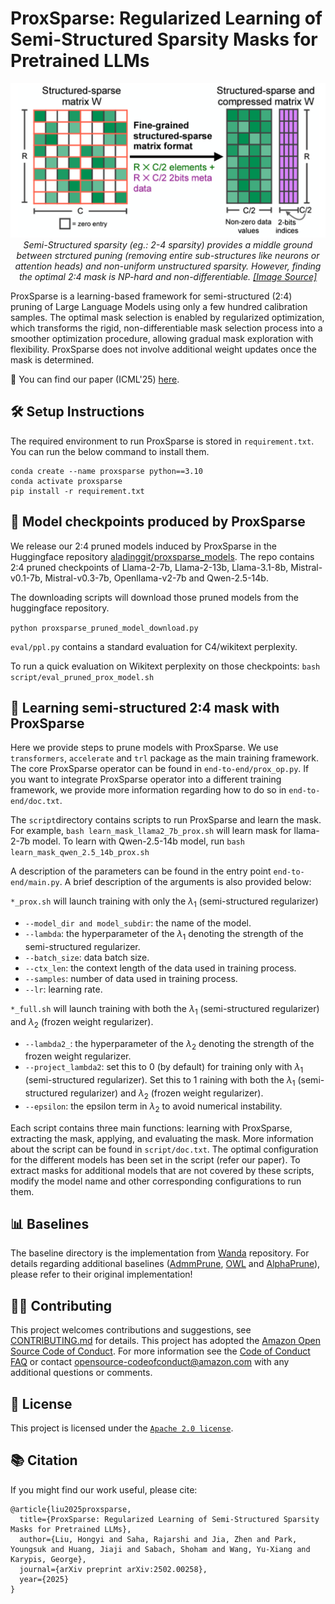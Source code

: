 # ProxSparse: Regularized Learning of Semi-Structured Sparsity Masks for Pretrained LLMs

<p align="center">
  <img src="assets/semi-structured-sparsity-pattern.png" alt="2-4 Structured Sparsity" width="750">
  <br>
  <em>Semi-Structured sparsity (eg.: 2-4 sparsity) provides a middle ground between strctured puning (removing entire sub-structures like neurons or attention heads) and non-uniform unstructured sparsity. However, finding the optimal 2:4 mask is NP-hard and non-differentiable. <a href="https://developer.nvidia.com/blog/structured-sparsity-in-the-nvidia-ampere-architecture-and-applications-in-search-engines/">[Image Source]</a> </em>
</p>

ProxSparse is a learning-based framework for semi-structured (2:4) pruning of Large Language Models using only a few hundred calibration samples. The optimal mask selection is enabled by regularized optimization, which transforms the rigid, non-differentiable mask selection process into a smoother optimization procedure, allowing gradual mask exploration with flexibility. ProxSparse does not involve additional weight updates once the mask is determined.

🔗  You can find our paper (ICML'25) [here](https://arxiv.org/abs/2502.00258).

## 🛠 Setup Instructions

The required environment to run ProxSparse is stored in ``requirement.txt``. You can run the below command to install them.

``` 
conda create --name proxsparse python==3.10
conda activate proxsparse
pip install -r requirement.txt
```

## 💾 Model checkpoints produced by ProxSparse

We release our 2:4 pruned models induced by ProxSparse in the Huggingface repository [aladinggit/proxsparse_models](https://huggingface.co/aladinggit/proxsparse_models/tree/main). The repo contains 2:4 pruned checkpoints of Llama-2-7b, Llama-2-13b, Llama-3.1-8b, Mistral-v0.1-7b, Mistral-v0.3-7b, Openllama-v2-7b and Qwen-2.5-14b. 

The downloading scripts will download those pruned models from the huggingface repository.

```python proxsparse_pruned_model_download.py```

``eval/ppl.py`` contains a standard evaluation for C4/wikitext perplexity. 

To run a quick evaluation on Wikitext perplexity on those checkpoints: ```bash script/eval_pruned_prox_model.sh```

## 🧮 Learning semi-structured 2:4 mask with ProxSparse

Here we provide steps to prune models with ProxSparse. We use ``transformers``, ``accelerate`` and ``trl`` package as the main training framework.
The core ProxSparse operator can be found in `end-to-end/prox_op.py`. If you want to integrate ProxSparse operator into a different training framework, we provide more information regarding how to do so in `end-to-end/doc.txt`.

The ``script``directory contains scripts to run ProxSparse and learn the mask. For example, `bash learn_mask_llama2_7b_prox.sh` will learn mask for llama-2-7b model. To learn with Qwen-2.5-14b model, run `bash learn_mask_qwen_2.5_14b_prox.sh`

A description of the parameters can be found in the entry point ``end-to-end/main.py``. A brief description of the arguments is also provided below:

`*_prox.sh` will launch training with only the $\lambda_{1}$ (semi-structured regularizer)

- ``--model_dir and model_subdir``: the name of the model.
- ``--lambda``: the hyperparameter of the $\lambda_{1}$ denoting the strength of the semi-structured regularizer.
- ``--batch_size``: data batch size.
- ``--ctx_len``: the context length of the data used in training process.
- ``--samples``: number of data used in training process.
- ``--lr``: learning rate.

`*_full.sh` will launch training with both the $\lambda_{1}$ (semi-structured regularizer) and $\lambda_{2}$ (frozen weight regularizer).

- ``--lambda2_``: the hyperparameter of the $\lambda_{2}$ denoting the strength of the frozen weight regularizer.
- ``--project_lambda2``: set this to 0 (by default) for training only with $\lambda_{1}$ (semi-structured regularizer). Set this to 1 raining with both the $\lambda_{1}$ (semi-structured regularizer) and $\lambda_{2}$ (frozen weight regularizer).
- ``--epsilon``: the epsilon term in $\lambda_{2}$ to avoid numerical instability.

Each script contains three main functions: learning with ProxSparse, extracting the mask, applying, and evaluating the mask. More information about the script can be found in ``script/doc.txt``. The optimal configuration for the different models has been set in the script (refer our paper). To extract masks for additional models that are not covered by these scripts, modify the model name and other corresponding configurations to run them.


## 📊 Baselines

The baseline directory is the implementation from [Wanda](https://github.com/locuslab/wanda) repository. For details regarding additional baselines ([AdmmPrune](https://github.com/fmfi-compbio/admm-pruning), [OWL](https://github.com/luuyin/OWL) and [AlphaPrune](https://github.com/haiquanlu/AlphaPruning)), please refer to their original implementation!

## 🧑‍💻 Contributing

This project welcomes contributions and suggestions, see [CONTRIBUTING.md](./CONTRIBUTING.md) for details. This project has adopted the [Amazon Open Source Code of Conduct](https://aws.github.io/code-of-conduct). For more information see the [Code of Conduct FAQ](https://aws.github.io/code-of-conduct-faq) or contact opensource-codeofconduct@amazon.com with any additional questions or comments.

## 📄 License

This project is licensed under the [`Apache 2.0 license`](https://opensource.org/licenses/Apache-2.0). 

## 📚 Citation

If you might find our work useful, please cite:
```
@article{liu2025proxsparse,
  title={ProxSparse: Regularized Learning of Semi-Structured Sparsity Masks for Pretrained LLMs},
  author={Liu, Hongyi and Saha, Rajarshi and Jia, Zhen and Park, Youngsuk and Huang, Jiaji and Sabach, Shoham and Wang, Yu-Xiang and Karypis, George},
  journal={arXiv preprint arXiv:2502.00258},
  year={2025}
}

```
